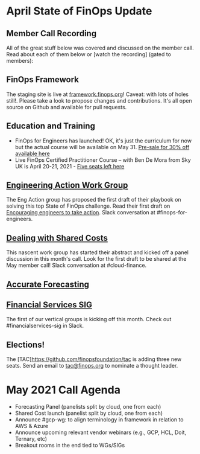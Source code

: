 # April State of FinOps Update

## Member Call Recording

All of the great stuff below was covered and discussed on the member call. Read about each of them below or [watch the recording] (gated to members): 

## FinOps Framework

The staging site is live at [framework.finops.org](https://framework.finops.org)! Caveat: with lots of holes still!. Please take a look to propose changes and contributions. It's all open source on Github and available for pull requests.

## Education and Training

- FinOps for Engineers has launched! OK, it's just the curriculum for now but the actual course will be available on May 31. [Pre-sale for 30% off available here](https://www.eventbrite.com/e/finops-for-engineering-training-self-paced-course-course-pre-sale-tickets-149961353445)
- Live FinOps Certified Practitioner Course – with Ben De Mora from Sky UK is April 20-21, 2021 - [Five seats left here](https://www.eventbrite.com/e/finops-certified-practitioner-course-w-ben-sky-uk-tickets-145114638791)

## [Engineering Action Work Group](https://framework.finops.org/challenges/encouraging-engineers-to-take-action/)

The Eng Action group has proposed the first draft of their playbook on solving this top State of FinOps challenge. Read their first draft on [Encouraging engineers to take action](https://framework.finops.org/challenges/encouraging-engineers-to-take-action/). Slack conversation at #finops-for-engineers.

## [Dealing with Shared Costs](https://framework.finops.org/challenges/identifying-shared-costs/)

This nascent work group has started their abstract and kicked off a panel discussion in this month's call. Look for the first draft to be shared at the May member call! Slack conversation at #cloud-finance.

## [Accurate Forecasting](https://framework.finops.org/challenges/accurate-forecasts/)


## [Financial Services SIG](#)

The first of our vertical groups is kicking off this month. Check out #financialservices-sig in Slack.

## Elections!

The [TAC]https://github.com/finopsfoundation/tac is adding three new seats. Send an email to tac@finops.org to nominate a thought leader.

# May 2021 Call Agenda

- Forecasting Panel (panelists split by cloud, one from each)
- Shared Cost launch (panelist split by cloud, one from each)
- Announce #gcp-wg: to align terminology in framework in relation to AWS & Azure
- Announce upcoming relevant vendor webinars (e.g., GCP, HCL, Doit, Ternary, etc)
- Breakout rooms in the end tied to WGs/SIGs
